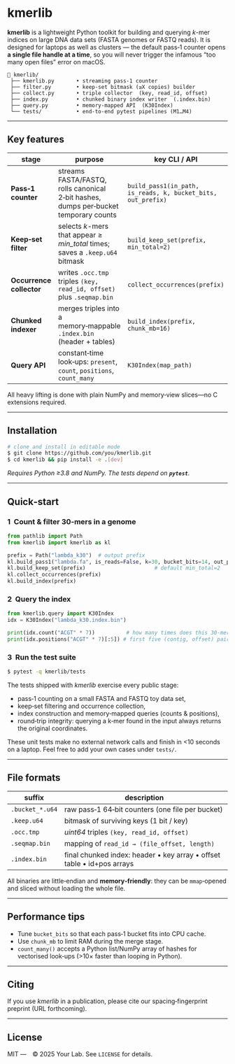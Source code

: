# kmerlib

**kmerlib** is a lightweight Python toolkit for building and querying *k*-mer indices on large DNA data sets (FASTA genomes or FASTQ reads).  It is designed for laptops as well as clusters — the default pass‑1 counter opens **a single file handle at a time**, so you will never trigger the infamous “too many open files” error on macOS.

```
📂 kmerlib/
 ├── kmerlib.py       • streaming pass‑1 counter
 ├── filter.py        • keep‑set bitmask (≥X copies) builder
 ├── collect.py       • triple collector  (key, read_id, offset)
 ├── index.py         • chunked binary index writer  (.index.bin)
 ├── query.py         • memory‑mapped API  (K30Index)
 └── tests/           • end‑to‑end pytest pipelines (M1…M4)
```

---

## Key features

| stage                    | purpose                                                                              | key CLI / API                                                |
| ------------------------ | ------------------------------------------------------------------------------------ | ------------------------------------------------------------ |
| **Pass‑1 counter**       | streams FASTA/FASTQ, rolls canonical 2‑bit hashes, dumps per‑bucket temporary counts | `build_pass1(in_path, is_reads, k, bucket_bits, out_prefix)` |
| **Keep‑set filter**      | selects *k*-mers that appear ≥ *min\_total* times; saves a `.keep.u64` bitmask       | `build_keep_set(prefix, min_total=2)`                        |
| **Occurrence collector** | writes `.occ.tmp` triples `(key, read_id, offset)` plus `.seqmap.bin`                | `collect_occurrences(prefix)`                                |
| **Chunked indexer**      | merges triples into a memory‑mappable `.index.bin` (header + tables)                 | `build_index(prefix, chunk_mb=16)`                           |
| **Query API**            | constant‑time look‑ups: `present`, `count`, `positions`, `count_many`                | `K30Index(map_path)`                                         |

All heavy lifting is done with plain NumPy and memory‑view slices—no C extensions required.

---

## Installation

```bash
# clone and install in editable mode
$ git clone https://github.com/you/kmerlib.git
$ cd kmerlib && pip install -e .[dev]
```

*Requires Python ≥3.8 and NumPy.  The tests depend on **`pytest`**.*

---

## Quick‑start

### 1  Count & filter 30‑mers in a genome

```python
from pathlib import Path
from kmerlib import kmerlib as kl

prefix = Path("lambda_k30")  # output prefix
kl.build_pass1("lambda.fa", is_reads=False, k=30, bucket_bits=14, out_prefix=prefix)
kl.build_keep_set(prefix)                      # default min_total=2
kl.collect_occurrences(prefix)
kl.build_index(prefix)
```

### 2  Query the index

```python
from kmerlib.query import K30Index
idx = K30Index("lambda_k30.index.bin")

print(idx.count("ACGT" * 7))          # how many times does this 30‑mer occur?
print(idx.positions("ACGT" * 7)[:5]) # first five (contig, offset) pairs
```

### 3  Run the test suite

```bash
$ pytest -q kmerlib/tests
```

The tests shipped with *kmerlib* exercise every public stage:

- pass‑1 counting on a small FASTA and FASTQ toy data set,
- keep‑set filtering and occurrence collection,
- index construction and memory‑mapped queries (counts & positions),
- round‑trip integrity: querying a k‑mer found in the input always returns the original coordinates.

These unit tests make no external network calls and finish in <10 seconds on a laptop.  Feel free to add your own cases under `tests/`.

---

## File formats

| suffix          | description                                                            |
| --------------- | ---------------------------------------------------------------------- |
| `.bucket_*.u64` | raw pass‑1 64‑bit counters (one file per bucket)                       |
| `.keep.u64`     | bitmask of surviving keys (1 bit / key)                                |
| `.occ.tmp`      | *uint64* triples `(key, read_id, offset)`                              |
| `.seqmap.bin`   | mapping of `read_id → (file_offset, length)`                           |
| `.index.bin`    | final chunked index: header • key array • offset table • id+pos arrays |

All binaries are little‑endian and **memory‑friendly**: they can be `mmap`‑opened and sliced without loading the whole file.

---

## Performance tips

- Tune `bucket_bits` so that each pass‑1 bucket fits into CPU cache.
- Use `chunk_mb` to limit RAM during the merge stage.
- `count_many()` accepts a Python list/NumPy array of hashes for vectorised look‑ups (>10× faster than looping in Python).

---

## Citing

If you use *kmerlib* in a publication, please cite our spacing‑fingerprint preprint (URL forthcoming).

---

## License

MIT — © 2025 Your Lab.  See `LICENSE` for details.

